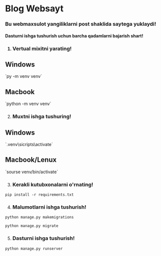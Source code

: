 # Blog Websayt

<h3>Bu webmaxsulot yangiliklarni post shaklida saytega yuklaydi!

<h4>Dasturni ishga tushurish uchun barcha qadamlarni bajarish shart!

1. <h3>Vertual mixitni yarating!


<h2>Windows</h2>`py -m venv venv`


<h2>Macbook</h2>`python -m venv venv`


2. <h3>Muxtni ishga tushuring!

<h2>Windows</h2> `.venv\sicripts\activate`


<h2>Macbook/Lenux</h2> `sourse venv/bin/activate`

3. <h3>Kerakli kutubxonalarni o'rnating!

`pip install -r requirements.txt`

4. <h3>Malumotlarni ishga tushurish!

`python manage.py makemigrations`

`python manage.py migrate`


5. <h3>Dasturni ishga tushurish!

`python manage.py runserver`
